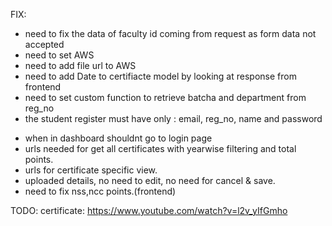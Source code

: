 FIX:
-   need to fix the data of faculty id coming from request as form data not accepted
-   need to set AWS
-   need to add file url to AWS
-   need to add Date to certifiacte model by looking at response from frontend
-   need to set custom function to retrieve batcha and department from reg_no
-   the student register must have only : email, reg_no, name and password
<!-- -   the student model should also have faculty name along with id -->
-   when in dashboard shouldnt go to login page
- urls needed for get all certificates with yearwise filtering and total points.
- urls for certificate specific view.
- uploaded details, no need to edit, no need for cancel & save.
- need to fix nss,ncc points.(frontend)
<!-- - need to give logout url in frontend. -->

TODO:
certificate: https://www.youtube.com/watch?v=l2v_yIfGmho
